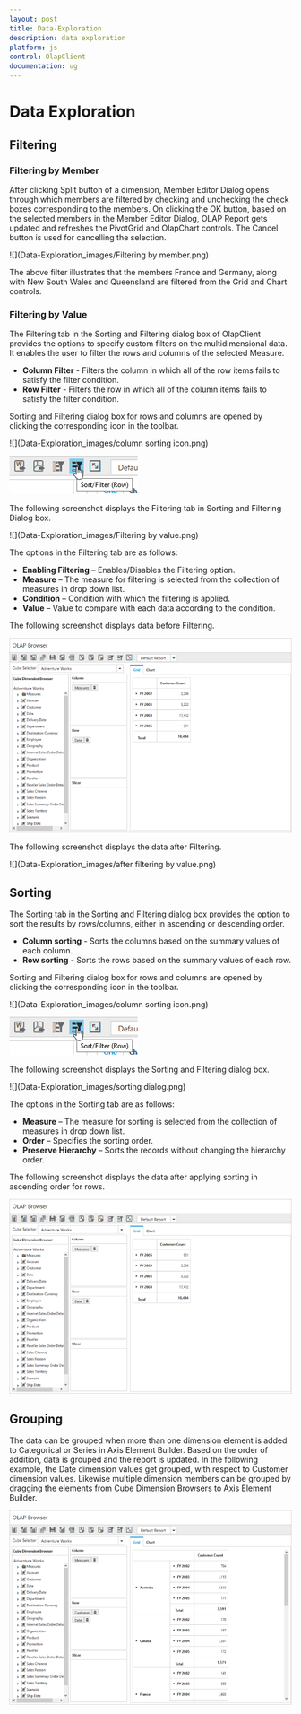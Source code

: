 ```yaml
---
layout: post
title: Data-Exploration
description: data exploration
platform: js
control: OlapClient
documentation: ug
---
```


# Data Exploration

## Filtering

### Filtering by Member

After clicking Split button of a dimension, Member Editor Dialog opens through which members are filtered by checking and unchecking the check boxes corresponding to the members.  On clicking the OK button, based on the selected members in the Member Editor Dialog, OLAP Report gets updated and refreshes the PivotGrid and OlapChart controls.  The Cancel button is used for cancelling the selection.

![](Data-Exploration_images/Filtering by member.png) 

The above filter illustrates that the members France and Germany, along with New South Wales and Queensland are filtered from the Grid and Chart controls.

### Filtering by Value

The Filtering tab in the Sorting and Filtering dialog box of OlapClient provides the options to specify custom filters on the multidimensional data. It enables the user to filter the rows and columns of the selected Measure.

* **Column Filter** - Filters the column in which all of the row items fails to satisfy the filter condition.
* **Row Filter** - Filters the row in which all of the column items fails to satisfy the filter condition.

Sorting and Filtering dialog box for rows and columns are opened by clicking the corresponding icon in the toolbar.

![](Data-Exploration_images/column sorting icon.png)

![](Data-Exploration_images/rowsorting.png)

The following screenshot displays the Filtering tab in Sorting and Filtering Dialog box.

![](Data-Exploration_images/Filtering by value.png)

The options in the Filtering tab are as follows:

* **Enabling Filtering** – Enables/Disables the Filtering option.
* **Measure** – The measure for filtering is selected from the collection of measures in drop down list.
* **Condition** – Condition with which the filtering is applied.
* **Value** – Value to compare with each data according to the condition.

The following screenshot displays data before Filtering.

![](Data-Exploration_images/beforefilteringbyvalue.png)

The following screenshot displays the data after Filtering.

![](Data-Exploration_images/after filtering by value.png)

## Sorting

The Sorting tab in the Sorting and Filtering dialog box provides the option to sort the results by rows/columns, either in ascending or descending order.
  
* **Column sorting** - Sorts the columns based on the summary values of each column.
* **Row sorting** - Sorts the rows based on the summary values of each row.

Sorting and Filtering dialog box for rows and columns are opened by clicking the corresponding icon in the toolbar.

![](Data-Exploration_images/column sorting icon.png)  

![](Data-Exploration_images/rowsorting.png)  

The following screenshot displays the Sorting and Filtering dialog box.

![](Data-Exploration_images/sorting dialog.png)  

The options in the Sorting tab are as follows:

* **Measure** – The measure for sorting is selected from the collection of measures in drop down list.
* **Order** – Specifies the sorting order.
* **Preserve Hierarchy** – Sorts the records without changing the hierarchy order.

The following screenshot displays the data after applying sorting in ascending order for rows.

![](Data-Exploration_images/sorting.png)

## Grouping

The data can be grouped when more than one dimension element is added to Categorical or Series in Axis Element Builder.  Based on the order of addition, data is grouped and the report is updated. In the following example, the Date dimension values get grouped, with respect to Customer dimension values.  Likewise multiple dimension members can be grouped by dragging the elements from Cube Dimension Browsers to Axis Element Builder.

![](Data-Exploration_images/grouping.png)

